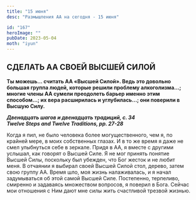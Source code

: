```yaml
---
title: "15 июня"
desc: "Размышления АА на сегодня - 15 июня"

id: "167"
heroImage: ""
pubDate: 2023-05-04
moth: "iyun"
---
```


## СДЕЛАТЬ АА СВОЕЙ ВЫСШЕЙ СИЛОЙ

**Ты можешь… считать АА «Высшей Силой». Ведь это довольно большая группа
людей, которые решили проблему алкоголизма…; многие члены АА сумели преодолеть
барьер именно этим способом…; их вера расширилась и углубилась…; они поверили
в Высшую Силу.**

**_Двенадцать шагов и двенадцать традиций, с. 34  
Twelve Steps and Twelve Traditions, pp. 27-28_**

Когда я пил, не было человека более могущественного, чем я, по крайней мере, в
моих собственных глазах. И в то же время я даже не смел улыбнуться себе в
зеркале. Придя в АА, я вместе с другими услышал, как говорят о Высшей Силе. Я
не мог принять понятие Высшей Силы, поскольку был убежден, что Бог жесток и не
любит меня. В отчаянии я выбирал своей Высшей Силой стол, дерево, затем свою
группу АА. Время шло, моя жизнь налаживалась, и я начал задумываться об этой
самой Высшей Силе. Постепенно, терпеливо, смиренно и задаваясь множеством
вопросов, я поверил в Бога. Сейчас мои отношения с Ним дают мне силы жить
счастливой трезвой жизнью.
